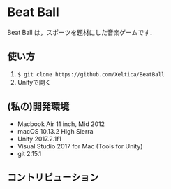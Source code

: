 Beat Ball
==============
Beat Ball は，スポーツを題材にした音楽ゲームです．

使い方
------------
1. `$ git clone https://github.com/Xeltica/BeatBall`
2. Unityで開く

(私の)開発環境
------------
- Macbook Air 11 inch, Mid 2012
- macOS 10.13.2 High Sierra
- Unity 2017.2.1f1
- Visual Studio 2017 for Mac (Tools for Unity)
- git 2.15.1

コントリビューション
-----------------

